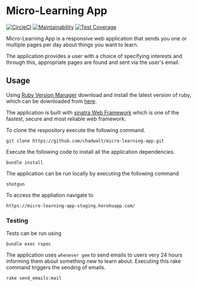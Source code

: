 # Micro-Learning App

[![CircleCI](https://circleci.com/gh/chadwalt/micro-learning-app.svg?style=svg)](https://circleci.com/gh/chadwalt/micro-learning-app)
[![Maintainability](https://api.codeclimate.com/v1/badges/5d552065374c71f28f36/maintainability)](https://codeclimate.com/github/chadwalt/micro-learning-app/maintainability)
[![Test Coverage](https://api.codeclimate.com/v1/badges/5d552065374c71f28f36/test_coverage)](https://codeclimate.com/github/chadwalt/micro-learning-app/test_coverage)

Micro-Learning App is a responsive web application that sends you one or multiple pages per day about things you want to learn.

The application provides a user with a choice of specifying interests and through this, appropriate pages are found and sent via the user's email.

## Usage
Using  [Ruby Version Manager](https://rvm.io/rvm/install) download and install the latest version of ruby, which can be downloaded from [here](https://www.ruby-lang.org/en/downloads/).

The application is built with [sinatra Web Framework](http://sinatrarb.com/) which is one of the fastest, secure and most reliable web framework.

To clone the respository execute the following command.
```
git clone https://github.com/chadwalt/micro-learning-app.git
```

Execute the following code to install all the application dependencies.
```
bundle install
```

The application can be run locally by executing the following command
```
shotgun
```

To access the appliation navigate to
```
https://micro-learning-app-staging.herokuapp.com/
```
### Testing
Tests can be run using
```
bundle exec rspec
```

The application uses `whenever gem` to send emails to users very 24 hours informing them about something new to learn about. Executing this rake command triggers the sending of emails.
```
rake send_emails:mail
```